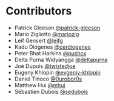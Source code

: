 # Contributors

- Patrick Gleeson [@patrick-gleeson](https://github.com/patrick-gleeson)
- Mario Zigliotto [@mariozig](https://github.com/mariozig)
- Leif Gensert [@leifg](https://github.com/leifg)
- Kadu Diógenes [@cerdiogenes](https://github.com/cerdiogenes)
- Peter Bhat Harkins [@pushcx](https://github.com/pushcx)
- Delta Purna Widyangga [@deltapurna](https://github.com/deltapurna)
- Joé Dupuis [@twistedjoe](https://github.com/twistedjoe)
- Eugeny Khlopin [@evgeniy-khlopin](https://github.com/evgeniy-khlopin)
- Daniel Tinoco [@0urobor0s](https://github.com/0urobor0s)
- Matthew Hui [@mhui](https://github.com/mhui)
- Sébastien Dubois [@sedubois](https://github.com/sedubois)
